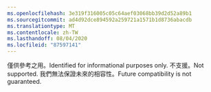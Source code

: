 ```yaml
---
ms.openlocfilehash: 3e319f316005c05c64aef03068bb39d2d52a89b1
ms.sourcegitcommit: ad4d92dce894592a259721a1571b1d8736abacdb
ms.translationtype: MT
ms.contentlocale: zh-TW
ms.lasthandoff: 08/04/2020
ms.locfileid: "87597141"
---
```

<span data-ttu-id="1cf9c-101">僅供參考之用。</span><span class="sxs-lookup"><span data-stu-id="1cf9c-101">Identified for informational purposes only.</span></span> <span data-ttu-id="1cf9c-102">不支援。</span><span class="sxs-lookup"><span data-stu-id="1cf9c-102">Not supported.</span></span> <span data-ttu-id="1cf9c-103">我們無法保證未來的相容性。</span><span class="sxs-lookup"><span data-stu-id="1cf9c-103">Future compatibility is not guaranteed.</span></span>
